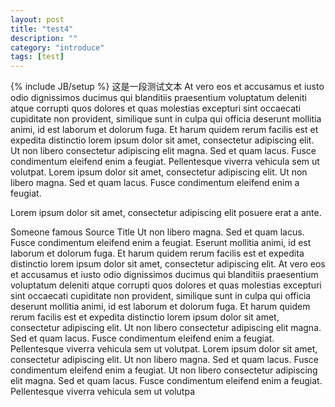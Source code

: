 ```yaml
---
layout: post
title: "test4"
description: ""
category: "introduce"
tags: [test]
---
```

{% include JB/setup %}
这是一段测试文本
At vero eos et accusamus et iusto odio dignissimos ducimus qui blanditiis praesentium voluptatum deleniti atque corrupti quos dolores et quas molestias excepturi sint occaecati cupiditate non provident, similique sunt in culpa qui officia deserunt mollitia animi, id est laborum et dolorum fuga. Et harum quidem rerum facilis est et expedita distinctio lorem ipsum dolor sit amet, consectetur adipiscing elit. Ut non libero consectetur adipiscing elit magna. Sed et quam lacus. Fusce condimentum eleifend enim a feugiat. Pellentesque viverra vehicula sem ut volutpat. Lorem ipsum dolor sit amet, consectetur adipiscing elit. Ut non libero magna. Sed et quam lacus. Fusce condimentum eleifend enim a feugiat.
<!--more-->
Lorem ipsum dolor sit amet, consectetur adipiscing elit posuere erat a ante.

Someone famous Source Title
Ut non libero magna. Sed et quam lacus. Fusce condimentum eleifend enim a feugiat. Eserunt mollitia animi, id est laborum et dolorum fuga. Et harum quidem rerum facilis est et expedita distinctio lorem ipsum dolor sit amet, consectetur adipiscing elit. At vero eos et accusamus et iusto odio dignissimos ducimus qui blanditiis praesentium voluptatum deleniti atque corrupti quos dolores et quas molestias excepturi sint occaecati cupiditate non provident, similique sunt in culpa qui officia deserunt mollitia animi, id est laborum et dolorum fuga. Et harum quidem rerum facilis est et expedita distinctio lorem ipsum dolor sit amet, consectetur adipiscing elit. Ut non libero consectetur adipiscing elit magna. Sed et quam lacus. Fusce condimentum eleifend enim a feugiat. Pellentesque viverra vehicula sem ut volutpat. Lorem ipsum dolor sit amet, consectetur adipiscing elit. Ut non libero magna. Sed et quam lacus. Fusce condimentum eleifend enim a feugiat. Ut non libero consectetur adipiscing elit magna. Sed et quam lacus. Fusce condimentum eleifend enim a feugiat. Pellentesque viverra vehicula sem ut volutpa